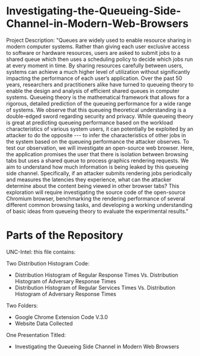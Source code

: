# Investigating-the-Queueing-Side-Channel-in-Modern-Web-Browsers

Project Description: "Queues are widely used to enable resource sharing in modern computer systems.  Rather than giving each user exclusive access to software or hardware resources, users are asked to submit jobs to a shared queue which then uses a scheduling policy to decide which jobs run at every moment in time. By sharing resources carefully between users, systems can achieve a much higher level of utilization without significantly impacting the performance of each user’s application.  Over the past 50 years, researchers and practitioners alike have turned to queueing theory to enable the design and analysis of efficient shared queues in computer systems. Queueing theory is the mathematical framework that allows for a rigorous, detailed prediction of the queueing performance for a wide range of systems. We observe that this queueing theoretical understanding is a double-edged sword regarding security and privacy.  While queueing theory is great at predicting queueing performance based on the workload characteristics of various system users, it can potentially be exploited by an attacker to do the opposite --- to infer the characteristics of other jobs in the system based on the queueing performance the attacker observes.  To test our observation, we will investigate an open-source web browser.  Here, the application promises the user that there is isolation between browsing tabs but uses a shared queue to process graphics rendering requests.  We aim to understand how much information is being leaked by this queueing side channel.  Specifically, if an attacker submits rendering jobs periodically and measures the latencies they experience, what can the attacker determine about the content being viewed in other browser tabs?  This exploration will require investigating the source code of the open-source Chromium browser, benchmarking the rendering performance of several different common browsing tasks, and developing a working understanding of basic ideas from queueing theory to evaluate the experimental results."

# Parts of the Repository

UNC-Intel: this file contains:

Two Distribution Histogram Code:
- Distribution Histogram of Regular Response Times Vs. Distribution Histogram of Adversary Response Times
- Distribution Histogram of Regular Services Times Vs. Distribution Histogram of Adversary Response Times



Two Folders: 
- Google Chrome Extension Code V.3.0
- Website Data Collected

One Presentation Titled:
- Investigating the Queueing Side Channel in Modern Web Browsers


